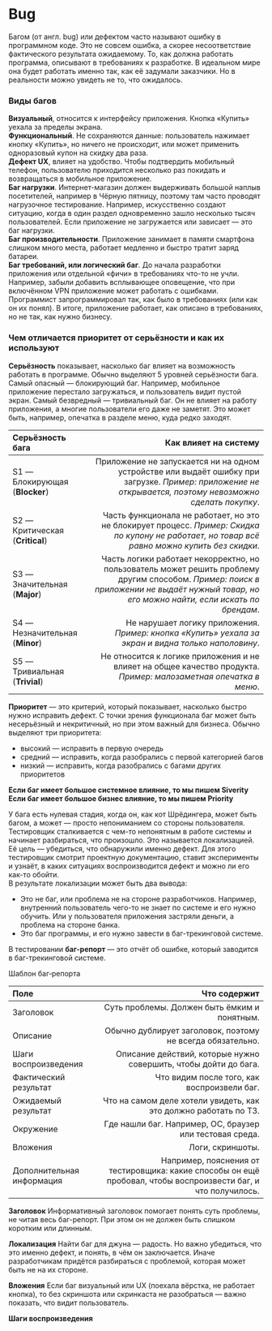 # Bug
Багом (от англ. bug) или дефектом часто называют ошибку в программном коде. Это не совсем ошибка, а скорее несоответствие фактического результата ожидаемому. То, как должна работать программа, описывают в требованиях к разработке. В идеальном мире она будет работать именно так, как её задумали заказчики. Но в реальности можно увидеть не то, что ожидалось.   
###  Виды багов  
**Визуальный**, относится к интерфейсу приложения. Кнопка «Купить» уехала за пределы экрана.   
**Функциональный**. Не сохраняются данные: пользователь нажимает кнопку «Купить», но ничего не происходит, или может применить одноразовый купон на скидку два раза.  
**Дефект UX**, влияет на удобство. Чтобы подтвердить мобильный телефон, пользователю приходится несколько раз покидать и возвращаться в мобильное приложение.   
**Баг нагрузки**. Интернет-магазин должен выдерживать большой наплыв посетителей, например в Чёрную пятницу, поэтому там часто проводят нагрузочное тестирование. Например, искусственно создают ситуацию, когда в один раздел одновременно зашло несколько тысяч пользователей. Если приложение не загружается или зависает — это баг нагрузки.    
**Баг производительности**. Приложение занимает в памяти смартфона слишком много места, работает медленно и быстро тратит заряд батареи.    
**Баг требований, или логический баг**. До начала разработки приложения или отдельной «фичи» в требованиях что-то не учли. Например, забыли добавить всплывающее оповещение, что при включённом VPN приложение может работать с ошибками. Программист запрограммировал так, как было в требованиях (или как он их понял). В итоге, приложение работает, как описано в требованиях, но не так, как нужно бизнесу.  
### Чем отличается приоритет от серьёзности и как их используют   
**Серьёзность** показывает, насколько баг влияет на возможность работать в программе. Обычно выделяют 5 уровней серьёзности бага. Самый опасный — блокирующий баг. Например, мобильное приложение перестало загружаться, и пользователь видит пустой экран. Самый безвредный — тривиальный баг. Он не влияет на работу приложения, а многие пользователи его даже не заметят. Это может быть, например, опечатка в разделе меню, куда редко заходят.   

Серьёзность бага | Как влияет на систему
:--------|---------:
S1 — Блокирующая (**Blocker**)  | Приложение не запускается ни на одном устройстве или выдаёт ошибку при загрузке.   *Пример: приложение не открывается, поэтому невозможно сделать покупку*.  
S2 — Критическая (**Critical**) | Часть функционала не работает, но это не блокирует процесс. *Пример: Скидка по купону не работает, но товар всё равно можно купить без скидки*.  
S3 — Значительная (**Major**)   | Часть логики работает некорректно, но пользователь может решить проблему другим способом. *Пример: поиск в приложении не выдаёт нужный товар, но его можно найти, если искать по брендам*.
S4 — Незначительная (**Minor**) | Не нарушает логику приложения. *Пример: кнопка «Купить» уехала за экран и видна только наполовину*.
S5 — Тривиальная (**Trivial**)  | Не относится к логике приложения и не влияет на общее качество продукта. *Пример: малозаметная опечатка в меню*.

**Приоритет** — это критерий, который показывает, насколько быстро нужно исправить дефект. С точки зрения функционала баг может быть несерьёзный и некритичный, но при этом важный для бизнеса. Обычно выделяют три приоритета:  
- высокий — исправить в первую очередь  
- средний — исправить, когда разобрались с первой категорией багов   
- низкий — исправить, когда разобрались с багами других приоритетов   

**Если баг имеет большое системное влияние, то мы пишем Siverity**  
**Если баг имеет большое бизнес влияние, то мы пишем Priority**  

У бага есть нулевая стадия, когда он, как кот Шрёдингера, может быть багом, а может — просто непониманием со стороны пользователя. Тестировщик сталкивается с чем-то непонятным в работе системы и начинает разбираться, что произошло. Это называется локализацией. Её цель — убедиться, что обнаружили именно дефект. Для этого тестировщик смотрит проектную документацию, ставит эксперименты и узнаёт, в каких ситуациях воспроизводится дефект и можно ли его как-то обойти.    
В результате локализации может быть два вывода:   
- Это не баг, или проблема не на стороне разработчиков. Например, внутренний пользователь чего-то не знает по системе и его нужно обучить. Или у пользователя приложения застряли деньги, а проблема на стороне банка.    
- Это баг программы, и его нужно завести в баг-трекинговой системе.   

В тестировании **баг-репорт** — это отчёт об ошибке, который заводится в баг-трекинговой системе.    

Шаблон баг‑репорта   

Поле | Что содержит
:-----|--------:
Заголовок | Суть проблемы. Должен быть ёмким и понятным.
Описание | Обычно дублирует заголовок, поэтому не всегда обязательно.
Шаги воспроизведения | Описание действий, которые нужно совершить, чтобы дойти до бага.
Фактический результат | Что видим после того, как воспроизвели баг.
Ожидаемый результат | Что на самом деле хотели увидеть, как это должно работать по ТЗ.
Окружение | Где нашли баг. Например, ОС, браузер или тестовая среда.
Вложения | Логи, скриншоты. 
Дополнительная информация | Например, пояснения от тестировщика: какие способы он ещё пробовал, чтобы воспроизвести баг, и что получилось.

**Заголовок**
 Информативный заголовок помогает понять суть проблемы, не читая весь баг-репорт. При этом он не должен быть слишком коротким или длинным.   

**Локализация** 
Найти баг для джуна — радость. Но важно убедиться, что это именно дефект, и понять, в чём он заключается. Иначе разработчикам придётся разбираться с проблемой, которая может быть не на их стороне.  

**Вложения** 
Если баг визуальный или UX (поехала вёрстка, не работает кнопка), то без скриншота или скринкаста не разобраться — важно показать, что видит пользователь. 

**Шаги воспроизведения** 
